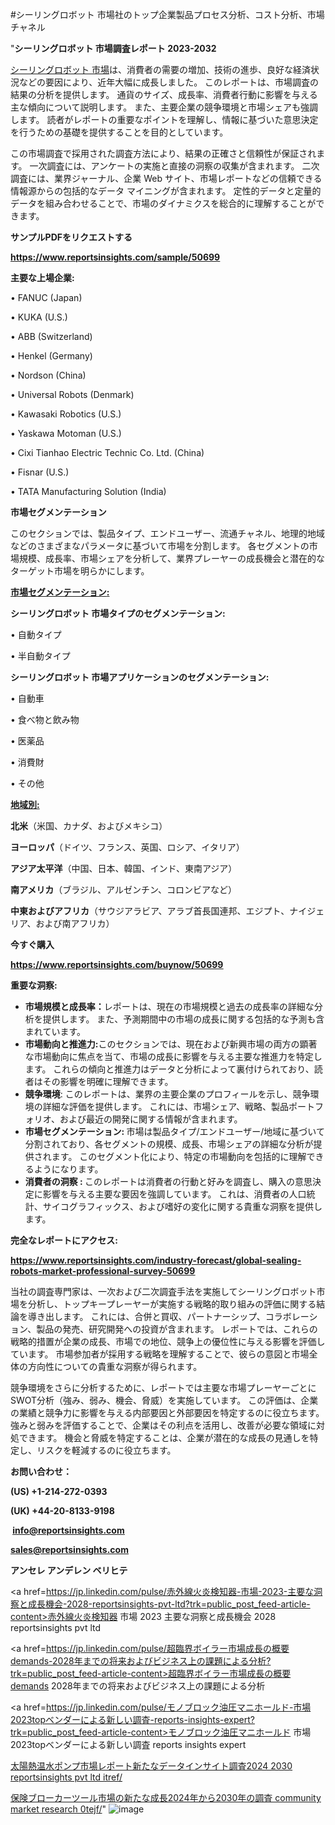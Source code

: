 #シーリングロボット 市場社のトップ企業製品プロセス分析、コスト分析、市場チャネル

"<strong>シーリングロボット 市場調査レポート 2023-2032</strong>

<a href=https://www.reportsinsights.com/sample/50699>シーリングロボット 市場</a>は、消費者の需要の増加、技術の進歩、良好な経済状況などの要因により、近年大幅に成長しました。 このレポートは、市場調査の結果の分析を提供します。 通貨のサイズ、成長率、消費者行動に影響を与える主な傾向について説明します。 また、主要企業の競争環境と市場シェアも強調します。 読者がレポートの重要なポイントを理解し、情報に基づいた意思決定を行うための基礎を提供することを目的としています。

この市場調査で採用された調査方法により、結果の正確さと信頼性が保証されます。 一次調査には、アンケートの実施と直接の洞察の収集が含まれます。 二次調査には、業界ジャーナル、企業 Web サイト、市場レポートなどの信頼できる情報源からの包括的なデータ マイニングが含まれます。 定性的データと定量的データを組み合わせることで、市場のダイナミクスを総合的に理解することができます。

<strong><b>サンプルPDFをリクエストする</b></strong>

<a href=https://www.reportsinsights.com/sample/50699><strong><u>https://www.reportsinsights.com/sample/50699</u></strong></a>

<strong>主要な上場企業:</strong>

• FANUC (Japan)

• KUKA (U.S.)

• ABB (Switzerland)

• Henkel (Germany)

• Nordson (China)

• Universal Robots (Denmark)

• Kawasaki Robotics (U.S.)

• Yaskawa Motoman (U.S.)

• Cixi Tianhao Electric Technic Co.  Ltd. (China)

• Fisnar (U.S.)

• TATA Manufacturing Solution (India)

<strong>市場セグメンテーション</strong>

このセクションでは、製品タイプ、エンドユーザー、流通チャネル、地理的地域などのさまざまなパラメータに基づいて市場を分割します。 各セグメントの市場規模、成長率、市場シェアを分析して、業界プレーヤーの成長機会と潜在的なターゲット市場を明らかにします。

<strong><u>市場セグメンテーション</u></strong><strong><u>:</u></strong>

<strong>シーリングロボット 市場タイプのセグメンテーション:</strong>

• 自動タイプ

• 半自動タイプ

<strong>シーリングロボット 市場アプリケーションのセグメンテーション:</strong>

• 自動車

• 食べ物と飲み物

• 医薬品

• 消費財

• その他

<strong><u>地域別</u></strong><strong><u>:</u></strong>

<strong>北米</strong>（米国、カナダ、およびメキシコ）

<strong>ヨーロッパ</strong>（ドイツ、フランス、英国、ロシア、イタリア）

<strong>アジア太平洋</strong>（中国、日本、韓国、インド、東南アジア）

<strong>南アメリカ</strong>（ブラジル、アルゼンチン、コロンビアなど）

<strong>中東およびアフリカ</strong>（サウジアラビア、アラブ首長国連邦、エジプト、ナイジェリア、および南アフリカ）

<strong>今すぐ購入</strong>

<a href=https://www.reportsinsights.com/buynow/50699><strong><u>https://www.reportsinsights.com/buynow/50699</u></strong></a>

<strong>重要な洞察:</strong>
<ul>
  <li><strong>市場規模と成長率：</strong>レポートは、現在の市場規模と過去の成長率の詳細な分析を提供します。 また、予測期間中の市場の成長に関する包括的な予測も含まれています。</li>
  <li><strong>市場動向と推進力:</strong>このセクションでは、現在および新興市場の両方の顕著な市場動向に焦点を当て、市場の成長に影響を与える主要な推進力を特定します。 これらの傾向と推進力はデータと分析によって裏付けられており、読者はその影響を明確に理解できます。</li>
  <li><strong>競争環境</strong>: このレポートは、業界の主要企業のプロフィールを示し、競争環境の詳細な評価を提供します。 これには、市場シェア、戦略、製品ポートフォリオ、および最近の開発に関する情報が含まれます。</li>
  <li><strong>市場セグメンテーション: </strong>市場は製品タイプ/エンドユーザー/地域に基づいて分割されており、各セグメントの規模、成長、市場シェアの詳細な分析が提供されます。 このセグメント化により、特定の市場動向を包括的に理解できるようになります。</li>
  <li><strong>消費者の洞察 : </strong>このレポートは消費者の行動と好みを調査し、購入の意思決定に影響を与える主要な要因を強調しています。 これは、消費者の人口統計、サイコグラフィックス、および嗜好の変化に関する貴重な洞察を提供します。</li>
</ul>
<strong>完全なレポートにアクセス:</strong>

<a href=https://www.reportsinsights.com/industry-forecast/global-sealing-robots-market-professional-survey-50699><strong><u><b>https://www.reportsinsights.com/industry-forecast/global-sealing-robots-market-professional-survey-50699</b></u></strong></a>

当社の調査専門家は、一次および二次調査手法を実施してシーリングロボット市場を分析し、トップキープレーヤーが実施する戦略的取り組みの評価に関する結論を導き出します。 これには、合併と買収、パートナーシップ、コラボレーション、製品の発売、研究開発への投資が含まれます。 レポートでは、これらの戦略的措置が企業の成長、市場での地位、競争上の優位性に与える影響を評価しています。 市場参加者が採用する戦略を理解することで、彼らの意図と市場全体の方向性についての貴重な洞察が得られます。

競争環境をさらに分析するために、レポートでは主要な市場プレーヤーごとにSWOT分析（強み、弱み、機会、脅威）を実施しています。 この評価は、企業の業績と競争力に影響を与える内部要因と外部要因を特定するのに役立ちます。 強みと弱みを評価することで、企業はその利点を活用し、改善が必要な領域に対処できます。 機会と脅威を特定することは、企業が潜在的な成長の見通しを特定し、リスクを軽減するのに役立ちます。

<strong>お問い合わせ：</strong>

<strong>(US) +1-214-272-0393</strong>

<strong>(UK) +44-20-8133-9198</strong>

<strong> </strong><a href=info@reportsinsights.com><strong><u>info@reportsinsights.com</u></strong></a>

<a href=sales@reportsinsights.com><strong><u>sales@reportsinsights.com</u></strong></a>

<strong>アンセレ アンデレン ベリヒテ</strong>

<a href=https://jp.linkedin.com/pulse/赤外線火炎検知器-市場-2023-主要な洞察と成長機会-2028-reportsinsights-pvt-ltd?trk=public_post_feed-article-content>赤外線火炎検知器 市場 2023 主要な洞察と成長機会 2028 reportsinsights pvt ltd</a>

<a href=https://jp.linkedin.com/pulse/超臨界ボイラー市場成長の概要demands-2028年までの将来およびビジネス上の課題による分析?trk=public_post_feed-article-content>超臨界ボイラー市場成長の概要demands 2028年までの将来およびビジネス上の課題による分析</a>

<a href=https://jp.linkedin.com/pulse/モノブロック油圧マニホールド-市場2023topベンダーによる新しい調査-reports-insights-expert?trk=public_post_feed-article-content>モノブロック油圧マニホールド 市場2023topベンダーによる新しい調査 reports insights expert</a>

<a href=https://www.linkedin.com/pulse/太陽熱温水ポンプ市場レポート新たなデータインサイト調査2024-2030-reportsinsights-pvt-ltd-itref/>太陽熱温水ポンプ市場レポート新たなデータインサイト調査2024 2030 reportsinsights pvt ltd itref/</a>

<a href=https://www.linkedin.com/pulse/保険ブローカーツール市場の新たな成長2024年から2030年の調査-community-market-research-0tejf/>保険ブローカーツール市場の新たな成長2024年から2030年の調査 community market research 0tejf/</a>"
![image](https://github.com/aakesh123242/RIMarket/assets/158431203/9476fe7b-a1c0-402d-a46b-3dbdb5323b07)
